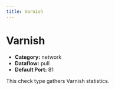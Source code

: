 ```yaml
---
title: Varnish
---
```


# Varnish

 * **Category:** network
 * **Dataflow:** pull
 * **Default Port:** 81

This check type gathers Varnish statistics.
